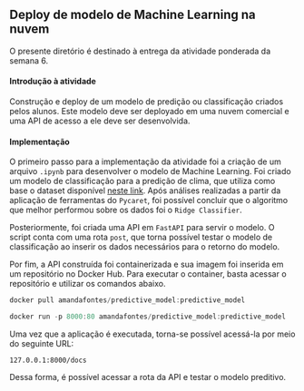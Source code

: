 <h2>Deploy de modelo de Machine Learning na nuvem</h2>

O presente diretório é destinado à entrega da atividade ponderada da semana 6.

<h4>Introdução à atividade</h4>

<p>Construção e deploy de um modelo de predição ou classificação criados pelos alunos. Este modelo deve ser deployado em uma nuvem comercial e uma API de acesso a ele deve ser desenvolvida.</p>

<h4>Implementação</h4>

<p>O primeiro passo para a implementação da atividade foi a criação de um arquivo <code>.ipynb</code> para desenvolver o modelo de Machine Learning. Foi criado um modelo de classificação para a predição de clima, que utiliza como base o dataset disponível <a href="https://www.kaggle.com/datasets/ananthr1/weather-prediction">neste link</a>. Após análises realizadas a partir da aplicação de ferramentas do <code>Pycaret</code>, foi possível concluir que o algoritmo que melhor performou sobre os dados foi o <code>Ridge Classifier</code>.</p>

<p>Posteriormente, foi criada uma API em <code>FastAPI</code> para servir o modelo. O script conta com uma rota <code>post</code>, que torna possível testar o modelo de classificação ao inserir os dados necessários para o retorno do modelo.</p>

<p>Por fim, a API construída foi containerizada e sua imagem foi inserida em um repositório no Docker Hub. Para executar o container, basta acessar o repositório e utilizar os comandos abaixo.</p>

```powershell
docker pull amandafontes/predictive_model:predictive_model
```

```powershell
docker run -p 8000:80 amandafontes/predictive_model:predictive_model
```

<p>Uma vez que a aplicação é executada, torna-se possível acessá-la por meio do seguinte URL:</p>

```
127.0.0.1:8000/docs
```

<p>Dessa forma, é possível acessar a rota da API e testar o modelo preditivo.</p>